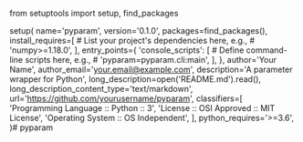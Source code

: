 from setuptools import setup, find_packages

setup(
    name='pyparam',
    version='0.1.0',
    packages=find_packages(),
    install_requires=[
        # List your project's dependencies here, e.g.,
        # 'numpy>=1.18.0',
    ],
    entry_points={
        'console_scripts': [
            # Define command-line scripts here, e.g.,
            # 'pyparam=pyparam.cli:main',
        ],
    },
    author='Your Name',
    author_email='your.email@example.com',
    description='A parameter wrapper for Python',
    long_description=open('README.md').read(),
    long_description_content_type='text/markdown',
    url='https://github.com/yourusername/pyparam',
    classifiers=[
        'Programming Language :: Python :: 3',
        'License :: OSI Approved :: MIT License',
        'Operating System :: OS Independent',
    ],
    python_requires='>=3.6',
)# pyparam